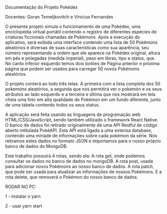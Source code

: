 Documentação do Projeto Pokédex

Docentes: Goran Temeljkovitch e Vinicius Fernandes

O presente projeto simula o funcionamento de uma Pokédex, uma enciclopédia virtual portátil contendo o registro de diferentes espécies de criaturas ficcionais chamadas de Pokémons. Após a execução do aplicativo, será exibida uma interface contendo uma lista de 50 Pokémons aleatórios e diversas de suas características como sua aparência, seu número representando a ordem que ele aparece na Pokédex original, altura em pés e polegadas (medida imperial), peso em libras, tipo e status, que. No canto inferior esquerdo temos dois botões de Página anterior e próxima página que podem ser usados para carregar 50 novos Pokémons aleatórios.

O projeto conterá ao todo três telas. A primeira com a lista completa dos 50 pokemóns aleatórios, a segunda que nos permitirá ver o pokemón e os seus atributos ao lado esquerdo e a terceira e última que nos mostrará em tela cheia uma foto em alta qualidade do Pokémon em um fundo diferente, junto de uma tabela contendo todos os seus status.

A aplicação será feita usando as linguagens de programação web HTML/CSS/JavaScript, sendo também utilizado o framework React Native. O banco de dados foi retirado originalmente de uma API Restful de código aberto intitulada PokéAPI. Esta API está ligada a uma extensa database, contendo uma miríade de informações sobre cada pokémon da série. Nós retiramos estes dados no formato JSON e importamos para o nosso próprio banco de dados do MongoDB.

Este trabalho possuirá 4 rotas, sendo ela:
A rota get, onde podemos consultar os dados no banco de dados no mongoDB.
A rota post, usada para adicionar novos Pokémons ao nosso banco de dados.
A rota patch, que pode ser usada para atualizar as informações de nossos Pokémons.
E a rota delete, que removerá o Pokémon do nosso banco de dados.

RODAR NO PC: 

1 - instalar o yarn

2 - usar yarn start
